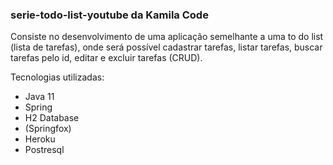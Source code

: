 ### serie-todo-list-youtube da Kamila Code

Consiste no desenvolvimento de uma aplicação semelhante a uma to do list (lista de tarefas), onde será possível cadastrar tarefas, listar tarefas, buscar tarefas pelo id, editar e excluir tarefas (CRUD).

Tecnologias utilizadas:
- Java 11
- Spring
- H2 Database
- (Springfox)
- Heroku
- Postresql
